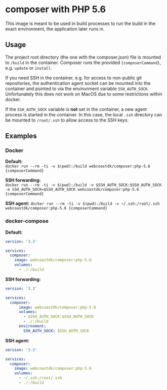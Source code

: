 # composer with PHP 5.6

This image is meant to be used in build processes to run the build in the exact environment, the application
later runs in.

## Usage
The project root directory (the one with the composer.json) file is mounted to `/build` in the container. Composer runs
the provided `{composerCommand}`, e.g. `update` or `install`.

If you need SSH in the container, e.g. for access to non-public git repositories, the authentication agent socket can be
mounted into the container and pointed to via the environment variable `SSH_AUTH_SOCK`. Unfortunately this does not work
on MacOS due to some restrictions within docker.

If the `SSH_AUTH_SOCK` variable is **not** set in the container, a new agent process is started in the container. In this
case, the local `.ssh` directory can be mounted to `/root/.ssh` to allow access to the SSH keys.

## Examples

### Docker

**Default:**  
`docker run --rm -ti -v $(pwd):/build webcoastdk/composer:php-5.6 {composerCommand}`

**SSH forwarding:**  
`docker run --rm -ti -v $(pwd):/build -v $SSH_AUTH_SOCK:$SSH_AUTH_SOCK -e SSH_AUTH_SOCK=$SSH_AUTH_SOCK webcoastdk/composer:php-5.6 {composerCommand}`

**SSH agent:**
`docker run --rm -ti -v $(pwd):/build -v ~/.ssh:/root/.ssh webcoastdk/composer:php-5.6 {composerCommand}`

### docker-compose

**Default:**  
```yaml
version: '3.3'

services:
  composer:
    image: webcoastdk/composer:php-5.6
    volumes:
      - ./:/build
```

**SSH forwarding:**  
```yaml
version: '3.3'

services:
  composer:
      image: webcoastdk/composer:php-5.6
      volumes:
        - $SSH_AUTH_SOCK:$SSH_AUTH_SOCK
        - ./:/build
      environment:
        SSH_AUTH_SOCK: $SSH_AUTH_SOCK
```

**SSH agent:**  
```yaml
version: '3.3'

services:
  composer:
    image: webcoastdk/composer:php-5.6
    volumes:
      - ~/.ssh:/root/.ssh
      - ./:/build
```
